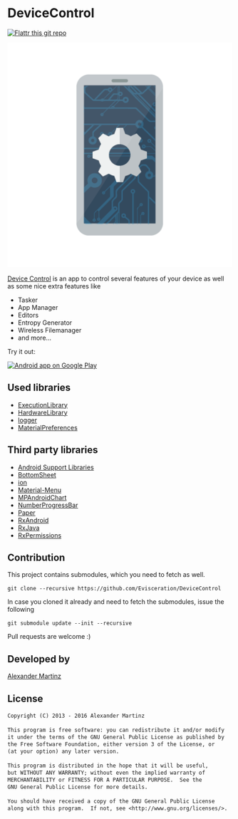 DeviceControl
===============================

[![Flattr this git repo](https://api.flattr.com/button/flattr-badge-large.png)](https://flattr.com/submit/auto?user_id=amartinz&url=https://github.com/Evisceration/DeviceControl&title=DeviceControl&language=en_GB&tags=github&category=software)

![Logo](ic_launcher-web.png)

[Device Control][1] is an app to control several features of your device as well as some nice extra features like
 
* Tasker
* App Manager
* Editors
* Entropy Generator
* Wireless Filemanager
* and more...

Try it out:
 
<a href="https://play.google.com/store/apps/details?id=org.namelessrom.devicecontrol">
  <img alt="Android app on Google Play" src="https://developer.android.com/images/brand/en_app_rgb_wo_45.png" />
</a>

Used libraries
-------

* [ExecutionLibrary](https://github.com/Evisceration/ExecutionLibrary)
* [HardwareLibrary](https://github.com/Evisceration/HardwareLibrary)
* [logger](https://github.com/Evisceration/logger)
* [MaterialPreferences](https://github.com/Evisceration/MaterialPreferences)

Third party libraries
-------

* [Android Support Libraries](http://developer.android.com/tools/extras/support-library.html)
* [BottomSheet](https://github.com/Kennyc1012/BottomSheet)
* [ion](https://github.com/koush/ion)
* [Material-Menu](https://github.com/balysv/material-menu)
* [MPAndroidChart](https://github.com/PhilJay/MPAndroidChart)
* [NumberProgressBar](https://github.com/daimajia/NumberProgressBar)
* [Paper](https://github.com/pilgr/Paper)
* [RxAndroid](https://github.com/ReactiveX/RxAndroid)
* [RxJava](https://github.com/ReactiveX/RxJava)
* [RxPermissions](https://github.com/tbruyelle/RxPermissions)

Contribution
-------
This project contains submodules, which you need to fetch as well.

    git clone --recursive https://github.com/Evisceration/DeviceControl

In case you cloned it already and need to fetch the submodules, issue the following

    git submodule update --init --recursive

Pull requests are welcome :)

Developed by
-------
[Alexander Martinz][2]

License
-------

    Copyright (C) 2013 - 2016 Alexander Martinz

    This program is free software: you can redistribute it and/or modify
    it under the terms of the GNU General Public License as published by
    the Free Software Foundation, either version 3 of the License, or
    (at your option) any later version.

    This program is distributed in the hope that it will be useful,
    but WITHOUT ANY WARRANTY; without even the implied warranty of
    MERCHANTABILITY or FITNESS FOR A PARTICULAR PURPOSE.  See the
    GNU General Public License for more details.

    You should have received a copy of the GNU General Public License
    along with this program.  If not, see <http://www.gnu.org/licenses/>.

 [1]: https://play.google.com/store/apps/details?id=org.namelessrom.devicecontrol
 [2]: https://plus.google.com/u/0/+AlexanderMartinz?rel=author
